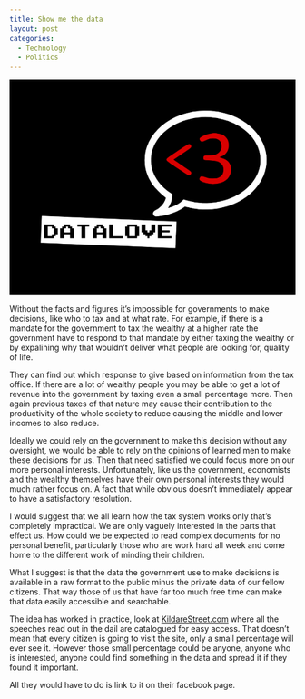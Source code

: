 ```yaml
---
title: Show me the data
layout: post
categories:
  - Technology
  - Politics
---
```

[![](/assets/images/2011/10/datalove-heart1.png "datalove-heart1")](http://datalove.me/ "Data Love")

Without the facts and figures it’s impossible for governments to make decisions, like who to tax and at what rate. For example, if there is a mandate for the government to tax the wealthy at a higher rate the government have to respond to that mandate by either taxing the wealthy or by expalining why that wouldn’t deliver what people are looking for, quality of life.

They can find out which response to give based on information from the tax office. If there are a lot of wealthy people you may be able to get a lot of revenue into the government by taxing even a small percentage more. Then again previous taxes of that nature may cause their contribution to the productivity of the whole society to reduce causing the middle and lower incomes to also reduce.

Ideally we could rely on the government to make this decision without any oversight, we would be able to rely on the opinions of learned men to make these decisions for us. Then that need satisfied we could focus more on our more personal interests. Unfortunately, like us the government, economists and the wealthy themselves have their own personal interests they would much rather focus on. A fact that while obvious doesn’t immediately appear to have a satisfactory resolution.

I would suggest that we all learn how the tax system works only that’s completely impractical. We are only vaguely interested in the parts that effect us. How could we be expected to read complex documents for no personal benefit, particularly those who are work hard all week and come home to the different work of minding their children.

What I suggest is that the data the government use to make decisions is available in a raw format to the public minus the private data of our fellow citizens. That way those of us that have far too much free time can make that data easily accessible and searchable.

The idea has worked in practice, look at [KildareStreet.com](http://www.kildarestreet.com/) where all the speeches read out in the dail are catalogued for easy access. That doesn’t mean that every citizen is going to visit the site, only a small percentage will ever see it. However those small percentage could be anyone, anyone who is interested, anyone could find something in the data and spread it if they found it important.

All they would have to do is link to it on their facebook page.